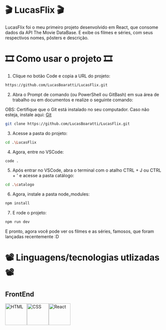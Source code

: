 # 🎬 LucasFlix 🎬

LucasFlix foi o meu primeiro projeto desenvolvido em React, que consome dados da API The Movie DataBase. E exibe os filmes e séries, com seus respectivos nomes, pôsters e descrição.

# 🎞 Como usar o projeto 🎞

1. Clique no botão Code e copia a URL do projeto:

```bash
https://github.com/LucasBoaratti/LucasFlix.git
```

2. Abra o Prompt de comando (ou PowerShell ou GitBash) em sua área de trabalho ou em documentos e realize o seguinte comando:

OBS: Certifique que o Git está instalado no seu computador. Caso não esteja, instale aqui: [Git](https://git-scm.com/downloads)

```bash 
git clone https://github.com/LucasBoaratti/LucasFlix.git
```

3. Acesse a pasta do projeto:

```bash
cd .\LucasFlix
```

4. Agora, entre no VSCode:

```bash
code .
```

5. Após entrar no VSCode, abra o terminal com o atalho CTRL + J ou CTRL + ' e acesse a pasta catálogo:

```bash
cd .\catalogo
```

6. Agora, instale a pasta node_modules:

```bash
npm install
```

7. E rode o projeto:

```bash
npm run dev
```

E pronto, agora você pode ver os filmes e as séries, famosos, que foram lançadas recentemente :D

# 📽 Linguagens/tecnologias utlizadas 📽

## FrontEnd

<div style="display: flex;">
    <img src="https://cdn.jsdelivr.net/gh/devicons/devicon@latest/icons/html5/html5-original.svg" alt="HTML" width="70px" height="70px" />
    <img src="https://cdn.jsdelivr.net/gh/devicons/devicon@latest/icons/css3/css3-original.svg" alt="CSS" width="70px" height="70px" />
    <img src="https://cdn.jsdelivr.net/gh/devicons/devicon@latest/icons/react/react-original.svg" alt="React" width="70px" height="70px" />
</div>